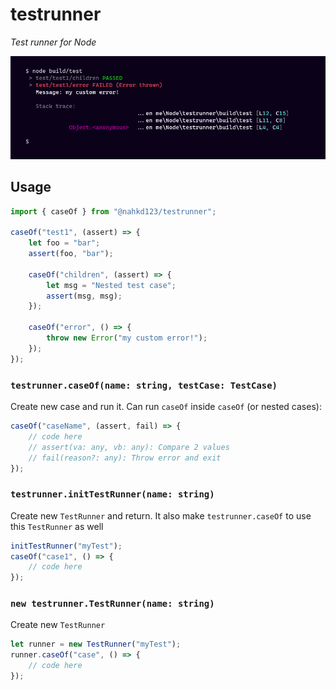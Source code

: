 # testrunner
_Test runner for Node_

![testrunner demo](img/demo_stacktrace.png)

## Usage
```ts
import { caseOf } from "@nahkd123/testrunner";

caseOf("test1", (assert) => {
    let foo = "bar";
    assert(foo, "bar");

    caseOf("children", (assert) => {
        let msg = "Nested test case";
        assert(msg, msg);
    });

    caseOf("error", () => {
        throw new Error("my custom error!");
    });
});
```

### ``testrunner.caseOf(name: string, testCase: TestCase)``
Create new case and run it. Can run ``caseOf`` inside ``caseOf`` (or nested cases):
```ts
caseOf("caseName", (assert, fail) => {
    // code here
    // assert(va: any, vb: any): Compare 2 values
    // fail(reason?: any): Throw error and exit
});
```

### ``testrunner.initTestRunner(name: string)``
Create new ``TestRunner`` and return. It also make ``testrunner.caseOf`` to use this ``TestRunner`` as well
```ts
initTestRunner("myTest");
caseOf("case1", () => {
    // code here
});
```

### ``new testrunner.TestRunner(name: string)``
Create new ``TestRunner``
```ts
let runner = new TestRunner("myTest");
runner.caseOf("case", () => {
    // code here
});
```